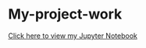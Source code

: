 # My-project-work
[Click here to view my Jupyter Notebook](https://github.com/AdepojuWasiu/My-project-work/blob/main/my%20plot.ipynb)
